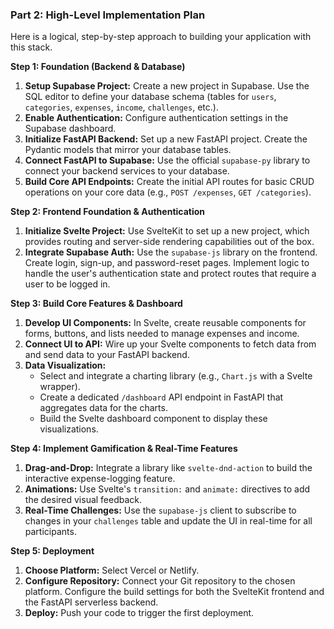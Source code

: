 ### **Part 2: High-Level Implementation Plan**

Here is a logical, step-by-step approach to building your application with this stack.

**Step 1: Foundation (Backend & Database)**
1.  **Setup Supabase Project:** Create a new project in Supabase. Use the SQL editor to define your database schema (tables for `users`, `categories`, `expenses`, `income`, `challenges`, etc.).
2.  **Enable Authentication:** Configure authentication settings in the Supabase dashboard.
3.  **Initialize FastAPI Backend:** Set up a new FastAPI project. Create the Pydantic models that mirror your database tables.
4.  **Connect FastAPI to Supabase:** Use the official `supabase-py` library to connect your backend services to your database.
5.  **Build Core API Endpoints:** Create the initial API routes for basic CRUD operations on your core data (e.g., `POST /expenses`, `GET /categories`).

**Step 2: Frontend Foundation & Authentication**
1.  **Initialize Svelte Project:** Use SvelteKit to set up a new project, which provides routing and server-side rendering capabilities out of the box.
2.  **Integrate Supabase Auth:** Use the `supabase-js` library on the frontend. Create login, sign-up, and password-reset pages. Implement logic to handle the user's authentication state and protect routes that require a user to be logged in.

**Step 3: Build Core Features & Dashboard**
1.  **Develop UI Components:** In Svelte, create reusable components for forms, buttons, and lists needed to manage expenses and income.
2.  **Connect UI to API:** Wire up your Svelte components to fetch data from and send data to your FastAPI backend.
3.  **Data Visualization:**
    *   Select and integrate a charting library (e.g., `Chart.js` with a Svelte wrapper).
    *   Create a dedicated `/dashboard` API endpoint in FastAPI that aggregates data for the charts.
    *   Build the Svelte dashboard component to display these visualizations.

**Step 4: Implement Gamification & Real-Time Features**
1.  **Drag-and-Drop:** Integrate a library like `svelte-dnd-action` to build the interactive expense-logging feature.
2.  **Animations:** Use Svelte's `transition:` and `animate:` directives to add the desired visual feedback.
3.  **Real-Time Challenges:** Use the `supabase-js` client to subscribe to changes in your `challenges` table and update the UI in real-time for all participants.

**Step 5: Deployment**
1.  **Choose Platform:** Select Vercel or Netlify.
2.  **Configure Repository:** Connect your Git repository to the chosen platform. Configure the build settings for both the SvelteKit frontend and the FastAPI serverless backend.
3.  **Deploy:** Push your code to trigger the first deployment.
